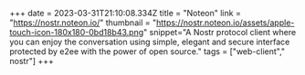 +++
date = 2023-03-31T21:10:08.334Z
title = "Noteon"
link = "https://nostr.noteon.io/"
thumbnail = "https://nostr.noteon.io/assets/apple-touch-icon-180x180-0bd18b43.png"
snippet="A Nostr protocol client where you can enjoy the conversation using simple, elegant and secure interface protected by e2ee with the power of open source."
tags = ["web-client"," nostr"]
+++
